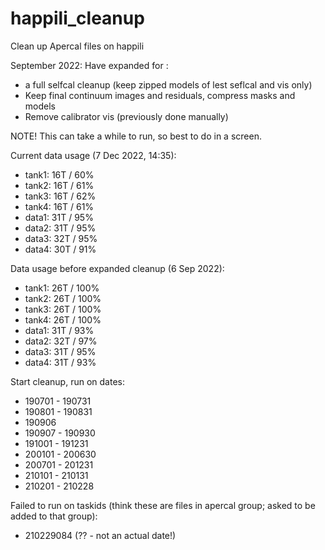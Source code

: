# happili_cleanup
Clean up Apercal files on happili

September 2022: Have expanded for 
:
- a full selfcal cleanup (keep zipped models of lest seflcal and vis only)
- Keep final continuum images and residuals, compress masks and models
- Remove calibrator vis (previously done manually)

NOTE! This can take a while to run, so best to do in a screen.

Current data usage (7 Dec 2022, 14:35):
- tank1: 16T / 60%
- tank2: 16T / 61%
- tank3: 16T / 62%
- tank4: 16T / 61%
- data1: 31T / 95%
- data2: 31T / 95%
- data3: 32T / 95%
- data4: 30T / 91%

Data usage before expanded cleanup (6 Sep 2022):
- tank1: 26T / 100%
- tank2: 26T / 100%
- tank3: 26T / 100%
- tank4: 26T / 100%
- data1: 31T / 93%
- data2: 32T / 97%
- data3: 31T / 95%
- data4: 31T / 93%

Start cleanup, run on dates:
- 190701 - 190731
- 190801 - 190831
- 190906
- 190907 - 190930
- 191001 - 191231 
- 200101 - 200630 
- 200701 - 201231 
- 210101 - 210131
- 210201 - 210228

Failed to run on taskids (think these are files in apercal group; asked to be added to that group):
- 210229084 (?? - not an actual date!)






